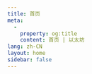 ```yaml
---
title: 首页
meta:
  - 
    property: og:title
    content: 首页 | 以太坊
lang: zh-CN
layout: home
sidebar: false
---
```


<HomePage/>